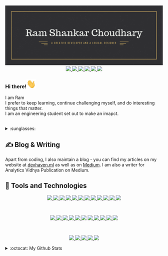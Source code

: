 
<p align="center">
  <img width="" height="" src="https://github.com/BlankRiser/BlankRiser/blob/master/my%20Github%20banner.png?raw=true">
  
  <a href="https://www.linkedin.com/in/ram-shankar-choudhary-19bb91161/" target="_blank">
    <img width="" height="" src="https://img.shields.io/badge/linkedin-%230077B5.svg?&style=for-the-badge&logo=linkedin&logoColor=white">    
  </a>
  
   <a href="https://haven.netlify.app/" target="_blank">
  <img width="" height="" src="https://img.shields.io/badge/Blog-DevHaven.ml-%23.svg?&style=for-the-badge&logo=&logoColor=white">
  </a>
  
  <a href="https://devhaven.medium.com/" target="_blank">
  <img width="" height="" src="https://img.shields.io/badge/medium-%2312100E.svg?&style=for-the-badge&logo=medium&logoColor=white">
  </a>
  
  <a href="https://devhaven.hashnode.dev/" target="_blank">
  <img width="" height="" src="https://img.shields.io/badge/Hashnode-%232962FF.svg?&style=for-the-badge&logo=Hashnode&logoColor=white">
  </a>
  
  <a href="https://twitter.com/rschoudhary1999" target="_blank">
  <img width="" height="" src="https://img.shields.io/badge/twitter-%231DA1F2.svg?&style=for-the-badge&logo=twitter&logoColor=white">
  </a>                     
  
  <a href="https://www.instagram.com/that_bihari_dude/" target="_blank">
  <img width="" height="" src="https://img.shields.io/badge/instagram-%23E4405F.svg?&style=for-the-badge&logo=instagram&logoColor=white">
  </a>
  
</p>



### Hi there!<img src="https://raw.githubusercontent.com/BlankRiser/BlankRiser/master/wave.gif" width="30px">
I am Ram <br/>
I prefer to keep learning, continue challenging myself, and do interesting things that matter.<br/>
I am an engineering student set out to make an imapct.
<!--I write code, think about data, and create digital experiences.<br/>-->
<br />
<details>
<summary>:sunglasses:</summary>

- I witnessed Jupiter and Saturn come close within 0.1 degrees of each other on 21/12/2020 , forming the first visible "double planet" in 800 years 
- My [review paper](https://ieeexplore.ieee.org/document/9296161) was published on 22/12/2020 in IEEE
</details>

## &#x270d; Blog & Writing
Apart from coding, I also maintain a blog - you can find my articles on my website at [devhaven.ml](https://devhaven.ml/) as well as on [Medium](https://medium.com/@rschoudhary1999). I am also a writer for Analytics Vidhya Publication on Medium.

## :hammer: Tools and Technologies
<p align="center">
<a href="https://www.python.org/" target="_blank">
  <img src="https://img.shields.io/badge/Python-%233776AB.svg?&style=for-the-badge&logo=Python&logoColor=white">
</a>
<a href="https://www.gatsbyjs.org/" target="_blank">
  <img src="https://img.shields.io/badge/Gatsby-%23663399.svg?&style=for-the-badge&logo=Gatsby&logoColor=white">
</a>
<a href="" target="_blank">
  <img src="https://img.shields.io/badge/JavaScript-%23f7DF1E.svg?&style=for-the-badge&logo=JavaScript&logoColor=white">
</a>
<a href="" target="_blank">
  <img src="https://img.shields.io/badge/React-%2361DAFB.svg?&style=for-the-badge&logo=React&logoColor=white">
</a>
<a href="" target="_blank">
  <img src="https://img.shields.io/badge/Flutter-%23025698.svg?&style=for-the-badge&logo=Flutter&logoColor=white">
</a>
<a href="" target="_blank">
  <img src="https://img.shields.io/badge/Arduino-%2300979D.svg?&style=for-the-badge&logo=Arduino&logoColor=white">
</a>
<a href="" target="_blank">
  <img src="https://img.shields.io/badge/Heroku-%23430098.svg?&style=for-the-badge&logo=Heroku&logoColor=white">
</a>
<a href="" target="_blank">
  <img src="https://img.shields.io/badge/Firebase-%23FFCA28.svg?&style=for-the-badge&logo=Firebase&logoColor=white">
</a>
<a href="" target="_blank">
  <img src="https://img.shields.io/badge/Netlify-%2300C7B7.svg?&style=for-the-badge&logo=Netlify&logoColor=white">
</a>
<a href="" target="_blank">
  <img src="https://img.shields.io/badge/NPM-%23CB3837.svg?&style=for-the-badge&logo=NPM&logoColor=white">
</a>
<a href="" target="_blank">
  <img src="https://img.shields.io/badge/HTML5-%23E34F26.svg?&style=for-the-badge&logo=HTML5&logoColor=white">
</a>
<a href="" target="_blank">
  <img src="https://img.shields.io/badge/CSS3-%23157286.svg?&style=for-the-badge&logo=CSS3&logoColor=white">
</a>
</p>
<br>
<p align="center">
<a href="" target="_blank">
  <img src="https://img.shields.io/badge/Visual%20Studio%20Code-%23007ACC.svg?&style=for-the-badge&logo=Visual%20Studio%20Code&logoColor=white">
</a>
<a href="" target="_blank">
  <img src="https://img.shields.io/badge/PyCharm-%23000000.svg?&style=for-the-badge&logo=PyCharm&logoColor=white">
</a>
<a href="" target="_blank">
  <img src="https://img.shields.io/badge/Android%20Studio-%233DDC84.svg?&style=for-the-badge&logo=Android%20Studio&logoColor=white">
</a>
<a href="" target="_blank">
  <img src="https://img.shields.io/badge/Atom-%2366595C.svg?&style=for-the-badge&logo=Atom&logoColor=white">
</a>
<a href="" target="_blank">
  <img src="https://img.shields.io/badge/Sublime%20Text-%23FF9800.svg?&style=for-the-badge&logo=Sublime%20Text&logoColor=white">
</a
<a href="" target="_blank">
  <img src="https://img.shields.io/badge/Adobe%20XD-%23FF26BE.svg?&style=for-the-badge&logo=Adobe%20XD&logoColor=white">
</a>
<a href="" target="_blank">
  <img src="https://img.shields.io/badge/Figma-%23F24E1E.svg?&style=for-the-badge&logo=Figma%20XD&logoColor=white">
</a>
<a href="" target="_blank">
  <img src="https://img.shields.io/badge/Anaconda-%2342B029.svg?&style=for-the-badge&logo=Anaconda&logoColor=white">
</a>
<a href="" target="_blank">
  <img src="https://img.shields.io/badge/Postman-%23FF6C37.svg?&style=for-the-badge&logo=Postman&logoColor=white">
</a>
  <a href="https://www.ibm.com/analytics/spss-statistics-software" target="_blank">
  <img src="https://img.shields.io/badge/IBM SPSS-%23054ADA.svg?&style=for-the-badge&logo=IBM&logoColor=white">
</a>
<a href="" target="_blank">
  <img src="https://img.shields.io/badge/IFTTT-%23000000.svg?&style=for-the-badge&logo=IFTTT&logoColor=white">
</a>
</p>

<br>
<p align="center">
  
<a href="" target="_blank">
  <img src="https://img.shields.io/badge/Photoshop-%2331A8FF.svg?&style=for-the-badge&logo=Adobe%20Photoshop&logoColor=white">
</a>

<a href="" target="_blank">
  <img src="https://img.shields.io/badge/Affinity%20Photo-%237E4DD2.svg?&style=for-the-badge&logo=Affinity%20Photo&logoColor=white">
</a>

<a href="" target="_blank">
  <img src="https://img.shields.io/badge/Illustrator-%23FF9A00.svg?&style=for-the-badge&logo=Adobe%20Illustrator&logoColor=white">
</a>

<a href="" target="_blank">
  <img src="https://img.shields.io/badge/Blender-%23F5792A.svg?&style=for-the-badge&logo=Blender&logoColor=white">
</a>




<a href="" target="_blank">
  <img src="https://img.shields.io/badge/Audacity-%230000CC.svg?&style=for-the-badge&logo=Audacity&logoColor=white">
</a>


</p>


<details>
<summary>:octocat: My Github Stats</summary>
  
![Visitor Count](https://profile-counter.glitch.me/{BlankRiser}/count.svg)
  
<img align="right" width="" height="" src="https://github-readme-stats.vercel.app/api/top-langs/?username=BlankRiser&hide=makefile&show_icons=true&theme=dracula">
<img align="left" width="" height="" src="https://github-readme-stats.vercel.app/api?username=BlankRiser&count_private=true&hide=stars&show_icons=true&theme=dracula">

</details>

##  
<br />



<!--

**BlankRiser/BlankRiser** is a ✨ _special_ ✨ repository because its `README.md` (this file) appears on your GitHub profile.

### for badges refer the below sites 👻

https://github.com/alexandresanlim/Badges4-README.md-Profile

https://simpleicons.org/

https://forthebadge.com/

https://shields.io/

https://github.com/anuraghazra/github-readme-stats

### For icons and hex color for labels
https://simpleicons.org/

### for emoji on Github
https://github.com/StylishThemes/GitHub-Dark/wiki/Emoji

https://gist.github.com/rxaviers/7360908


### For alignment, refer this
https://gist.github.com/DavidWells/7d2e0e1bc78f4ac59a123ddf8b74932d

Here are some ideas to get you started:

- 🔭 I’m currently working on ...
- 🌱 I’m currently learning ...
- 👯 I’m looking to collaborate on ...
- 🤔 I’m looking for help with ...
- 💬 Ask me about ...
- 📫 How to reach me: ...
- 😄 Pronouns: ...
- ⚡ Fun fact: ...
-->
